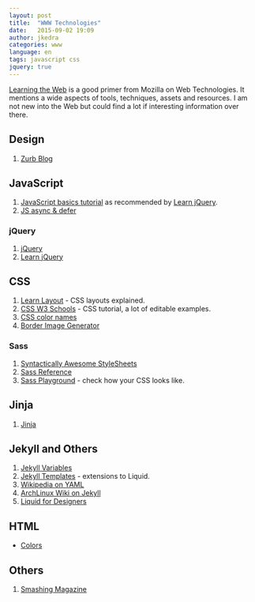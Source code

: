 ```yaml
---
layout: post
title:  "WWW Technologies"
date:   2015-09-02 19:09
author: jkedra
categories: www
language: en
tags: javascript css
jquery: true
---
```


[Learning the Web][ltw] is a good primer from Mozilla on Web Technologies.
It mentions a wide aspects of tools, techniques, assets and resources.
I am not new into the Web but could find a lot if interesting information
over there.

## Design
1. [Zurb Blog](http://zurb.com/blog)

## JavaScript

1. [JavaScript basics tutorial](js-basics) as recommended by [Learn jQuery][jql].
2. [JS async & defer](http://davidwalsh.name/html5-async)

### jQuery
1. [jQuery]
2. [Learn jQuery][jql]

## CSS
1. [Learn Layout](http://learnlayout.com/) - CSS layouts explained.
2. [CSS W3 Schools][csslrn1] - CSS tutorial, a lot of editable examples.
3. [CSS color names][csscol1]
4. [Border Image Generator](http://border-image.com)

### Sass
1. [Syntactically Awesome StyleSheets][Sass]
2. [Sass Reference][sassref]
3. [Sass Playground](saasmeister.com) - check how your CSS looks like.


## Jinja
1. [Jinja]

## Jekyll and Others
1. [Jekyll Variables](http://jekyllrb.com/docs/variables/)
2. [Jekyll Templates](https://jekyllrb.com/docs/templates/) -
   extensions to Liquid.
3. [Wikipedia on YAML](https://en.wikipedia.org/wiki/YAML)
4. [ArchLinux Wiki on Jekyll](https://wiki.archlinux.org/index.php/Jekyll)
5. [Liquid for Designers](https://github.com/Shopify/liquid/wiki/Liquid-for-Designers)

## HTML
* [Colors](http://www.w3schools.com/html/html_colornames.asp)


## Others
1. [Smashing Magazine](http://www.smashingmagazine.com/)

[csslrn1]:     http://www.w3schools.com/css/
[cssref1]:     http://www.w3schools.com/cssref/
[csscol1]:     http://www.w3schools.com/cssref/css_colornames.asp
[ltw]:         https://developer.mozilla.org/en-US/Learn
[js-basics]:   https://developer.mozilla.org/en-US/Learn/Getting_started_with_the_web/JavaScript_basics
[jquery]:      https://jquery.com/
[jql]:         http://learn.jquery.com/
[jinja]:       http://jinja.pocoo.org/
[jekyll]:      http://jekyllrb.com
[jekyll-gh]:   https://github.com/jekyll/jekyll
[jekyll-help]: https://github.com/jekyll/jekyll-help
[liquid]:      http://liquidmarkup.org/
[textile]:     http://redcloth.org/textile
[md]:          http://daringfireball.net/projects/markdown/
[sass]:        http://sass-lang.com/guide
[sassref]:     http://sass-lang.com/documentation/file.SASS_REFERENCE.html
